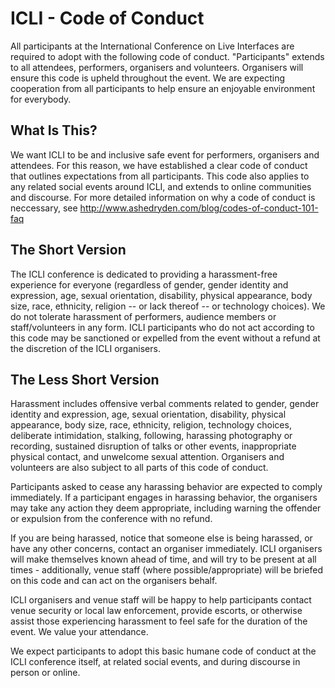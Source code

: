 # ICLI - Code of Conduct
All participants at the International Conference on Live Interfaces are required to adopt with the following code of conduct. "Participants" extends to all attendees, performers, organisers and volunteers. Organisers will ensure this code is upheld throughout the event. We are expecting cooperation from all participants to help ensure an enjoyable environment for everybody.

## What Is This?
We want ICLI to be and inclusive safe event for performers, organisers and attendees. For this reason, we have established a clear code of conduct that outlines expectations from all participants. This code also applies to any related social events around ICLI, and extends to online communities and discourse. For more detailed information on why a code of conduct is neccessary, see http://www.ashedryden.com/blog/codes-of-conduct-101-faq

## The Short Version
The ICLI conference is dedicated to providing a harassment-free experience for everyone (regardless of gender, gender identity and expression, age, sexual orientation, disability, physical appearance, body size, race, ethnicity, religion -- or lack thereof -- or technology choices). We do not tolerate harassment of performers, audience members or staff/volunteers in any form. ICLI participants who do not act according to this code may be sanctioned or expelled from the event without a refund at the discretion of the ICLI organisers.

## The Less Short Version
Harassment includes offensive verbal comments related to gender, gender identity and expression, age, sexual orientation, disability, physical appearance, body size, race, ethnicity, religion, technology choices, deliberate intimidation, stalking, following, harassing photography or recording, sustained disruption of talks or other events, inappropriate physical contact, and unwelcome sexual attention. Organisers and volunteers are also subject to all parts of this code of conduct.

Participants asked to cease any harassing behavior are expected to comply immediately. If a participant engages in harassing behavior, the organisers may take any action they deem appropriate, including warning the offender or expulsion from the conference with no refund.

If you are being harassed, notice that someone else is being harassed, or have any other concerns, contact an organiser immediately. ICLI organisers will make themselves known ahead of time, and will try to be present at all times - additionally, venue staff (where possible/appropriate) will be briefed on this code and can act on the organisers behalf.

ICLI organisers and venue staff will be happy to help participants contact venue security or local law enforcement, provide escorts, or otherwise assist those experiencing harassment to feel safe for the duration of the event. We value your attendance.

We expect participants to adopt this basic humane code of conduct at the ICLI conference itself, at related social events, and during discourse in person or online.